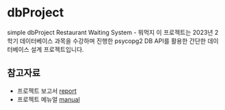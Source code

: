 # dbProject
simple dbProject Restaurant Waiting System - 뭐먹지
이 프로젝트는 2023년 2학기 데이터베이스 과목을 수강하며 진행한 psycopg2 DB API를 활용한 간단한 데이터베이스 설계 프로젝트입니다.

## 참고자료
  - 프로젝트 보고서
  [report](project_report.pdf)
  - 프로젝트 메뉴얼
  [manual](prject_manual.pdf)
